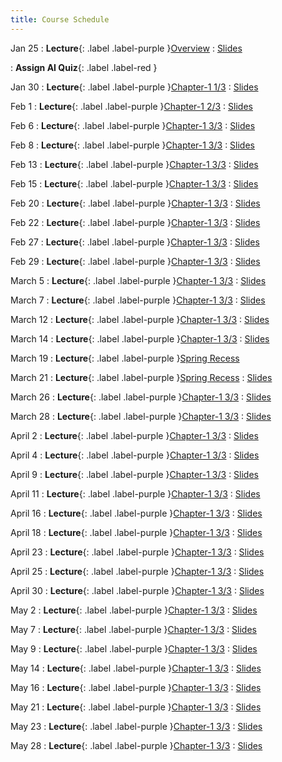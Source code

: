 ```yaml
---
title: Course Schedule
---
```



Jan 25
: **Lecture**{: .label .label-purple }[Overview](#)
  : [Slides]()

: **Assign AI Quiz**{: .label .label-red }

Jan 30
: **Lecture**{: .label .label-purple }[Chapter-1 1/3](#)
  : [Slides]()

Feb 1
: **Lecture**{: .label .label-purple }[Chapter-1 2/3](#)
  : [Slides]()

Feb 6
: **Lecture**{: .label .label-purple }[Chapter-1 3/3](#)
  : [Slides]()

Feb 8
: **Lecture**{: .label .label-purple }[Chapter-1 3/3](#)
  : [Slides]()

Feb 13
: **Lecture**{: .label .label-purple }[Chapter-1 3/3](#)
  : [Slides]()

Feb 15
: **Lecture**{: .label .label-purple }[Chapter-1 3/3](#)
  : [Slides]()

Feb 20
: **Lecture**{: .label .label-purple }[Chapter-1 3/3](#)
  : [Slides]()

Feb 22
: **Lecture**{: .label .label-purple }[Chapter-1 3/3](#)
  : [Slides]()

Feb 27
: **Lecture**{: .label .label-purple }[Chapter-1 3/3](#)
  : [Slides]()

Feb 29
: **Lecture**{: .label .label-purple }[Chapter-1 3/3](#)
  : [Slides]()

March 5
: **Lecture**{: .label .label-purple }[Chapter-1 3/3](#)
  : [Slides]()

March 7
: **Lecture**{: .label .label-purple }[Chapter-1 3/3](#)
  : [Slides]()

March 12
: **Lecture**{: .label .label-purple }[Chapter-1 3/3](#)
  : [Slides]()

March 14
: **Lecture**{: .label .label-purple }[Chapter-1 3/3](#)
  : [Slides]()

March 19
: **Lecture**{: .label .label-purple }[Spring Recess](#)

March 21
: **Lecture**{: .label .label-purple }[Spring Recess](#)
  : [Slides]()

March 26
: **Lecture**{: .label .label-purple }[Chapter-1 3/3](#)
  : [Slides]()

March 28
: **Lecture**{: .label .label-purple }[Chapter-1 3/3](#)
  : [Slides]()

April 2
: **Lecture**{: .label .label-purple }[Chapter-1 3/3](#)
  : [Slides]()

April 4
: **Lecture**{: .label .label-purple }[Chapter-1 3/3](#)
  : [Slides]()

April 9
: **Lecture**{: .label .label-purple }[Chapter-1 3/3](#)
  : [Slides]()

April 11
: **Lecture**{: .label .label-purple }[Chapter-1 3/3](#)
  : [Slides]()

April 16
: **Lecture**{: .label .label-purple }[Chapter-1 3/3](#)
  : [Slides]()

April 18
: **Lecture**{: .label .label-purple }[Chapter-1 3/3](#)
  : [Slides]()

April 23
: **Lecture**{: .label .label-purple }[Chapter-1 3/3](#)
  : [Slides]()

April 25
: **Lecture**{: .label .label-purple }[Chapter-1 3/3](#)
  : [Slides]()

April 30
: **Lecture**{: .label .label-purple }[Chapter-1 3/3](#)
  : [Slides]()

May 2
: **Lecture**{: .label .label-purple }[Chapter-1 3/3](#)
  : [Slides]()

May 7
: **Lecture**{: .label .label-purple }[Chapter-1 3/3](#)
  : [Slides]()

May 9
: **Lecture**{: .label .label-purple }[Chapter-1 3/3](#)
  : [Slides]()

May 14
: **Lecture**{: .label .label-purple }[Chapter-1 3/3](#)
  : [Slides]()

May 16
: **Lecture**{: .label .label-purple }[Chapter-1 3/3](#)
  : [Slides]()

May 21
: **Lecture**{: .label .label-purple }[Chapter-1 3/3](#)
  : [Slides]()

May 23
: **Lecture**{: .label .label-purple }[Chapter-1 3/3](#)
  : [Slides]()

May 28
: **Lecture**{: .label .label-purple }[Chapter-1 3/3](#)
  : [Slides]()

























